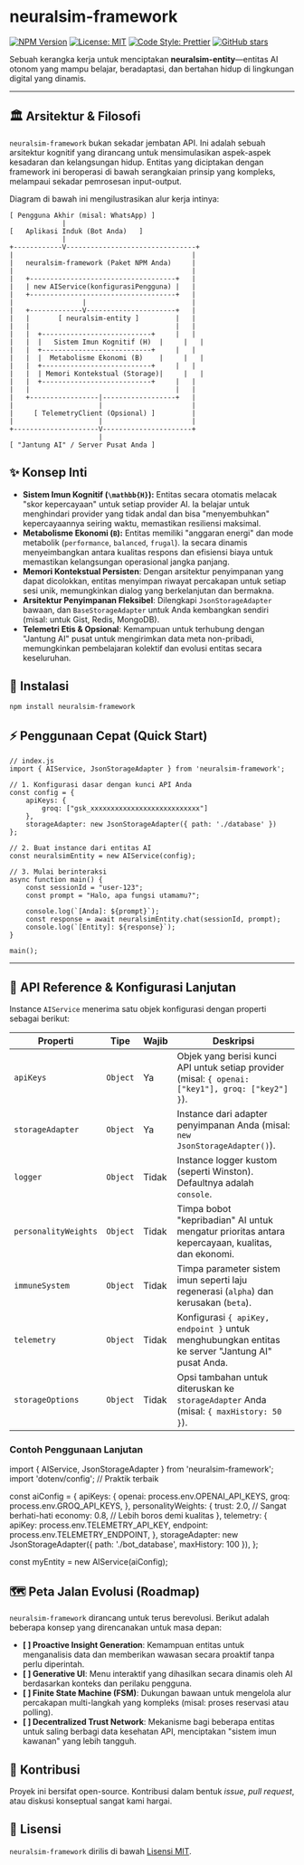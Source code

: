 # neuralsim-framework
[![NPM Version](https://img.shields.io/npm/v/neuralsim-framework.svg)](https://www.npmjs.com/package/neuralsim-framework)
[![License: MIT](https://img.shields.io/badge/License-MIT-yellow.svg)](https://opensource.org/licenses/MIT)
[![Code Style: Prettier](https://img.shields.io/badge/code_style-prettier-ff69b4.svg)](https://prettier.io)
[![GitHub stars](https://img.shields.io/github/stars/razzaqinspires/neuralsim-framework.svg)](https://github.com/razzaqinspires/neuralsim-framework/stargazers)

Sebuah kerangka kerja untuk menciptakan **neuralsim-entity**—entitas AI otonom yang mampu belajar, beradaptasi, dan bertahan hidup di lingkungan digital yang dinamis.

---

## 🏛️ Arsitektur & Filosofi

`neuralsim-framework` bukan sekadar jembatan API. Ini adalah sebuah arsitektur kognitif yang dirancang untuk mensimulasikan aspek-aspek kesadaran dan kelangsungan hidup. Entitas yang diciptakan dengan framework ini beroperasi di bawah serangkaian prinsip yang kompleks, melampaui sekadar pemrosesan input-output.

Diagram di bawah ini mengilustrasikan alur kerja intinya:

    [ Pengguna Akhir (misal: WhatsApp) ]
                 |
    [   Aplikasi Induk (Bot Anda)   ]
                 |
    +------------V--------------------------------+
    |                                            |
    |   neuralsim-framework (Paket NPM Anda)     |
    |                                            |
    |   +------------------------------------+   |
    |   | new AIService(konfigurasiPengguna) |   |
    |   +------------------------------------+   |
    |                 |                          |
    |   +-------------V----------------------+   |
    |   |       [ neuralsim-entity ]         |   |
    |   |                                    |   |
    |   |  +---------------------------+     |   |
    |   |  |   Sistem Imun Kognitif (H)  |     |   |
    |   |  +---------------------------+     |   |
    |   |  |  Metabolisme Ekonomi (B)    |     |   |
    |   |  +---------------------------+     |   |
    |   |  | Memori Kontekstual (Storage)|     |   |
    |   |  +---------------------------+     |   |
    |   |                                    |   |
    |   +-----------------|------------------+   |
    |                     |                      |
    |     [ TelemetryClient (Opsional) ]         |
    |                     |                      |
    +---------------------V----------------------+
                          |
    [ "Jantung AI" / Server Pusat Anda ]

## ✨ Konsep Inti

- **Sistem Imun Kognitif (`\mathbb{H}`):** Entitas secara otomatis melacak "skor kepercayaan" untuk setiap provider AI. Ia belajar untuk menghindari provider yang tidak andal dan bisa "menyembuhkan" kepercayaannya seiring waktu, memastikan resiliensi maksimal.
- **Metabolisme Ekonomi (`B`):** Entitas memiliki "anggaran energi" dan mode metabolik (`performance`, `balanced`, `frugal`). Ia secara dinamis menyeimbangkan antara kualitas respons dan efisiensi biaya untuk memastikan kelangsungan operasional jangka panjang.
- **Memori Kontekstual Persisten**: Dengan arsitektur penyimpanan yang dapat dicolokkan, entitas menyimpan riwayat percakapan untuk setiap sesi unik, memungkinkan dialog yang berkelanjutan dan bermakna.
- **Arsitektur Penyimpanan Fleksibel**: Dilengkapi `JsonStorageAdapter` bawaan, dan `BaseStorageAdapter` untuk Anda kembangkan sendiri (misal: untuk Gist, Redis, MongoDB).
- **Telemetri Etis & Opsional**: Kemampuan untuk terhubung dengan "Jantung AI" pusat untuk mengirimkan data meta non-pribadi, memungkinkan pembelajaran kolektif dan evolusi entitas secara keseluruhan.

## 🚀 Instalasi

    npm install neuralsim-framework

## ⚡️ Penggunaan Cepat (Quick Start)

    // index.js
    import { AIService, JsonStorageAdapter } from 'neuralsim-framework';

    // 1. Konfigurasi dasar dengan kunci API Anda
    const config = {
        apiKeys: {
            groq: ["gsk_xxxxxxxxxxxxxxxxxxxxxxxxxxx"]
        },
        storageAdapter: new JsonStorageAdapter({ path: './database' })
    };

    // 2. Buat instance dari entitas AI
    const neuralsimEntity = new AIService(config);

    // 3. Mulai berinteraksi
    async function main() {
        const sessionId = "user-123";
        const prompt = "Halo, apa fungsi utamamu?";
        
        console.log(`[Anda]: ${prompt}`);
        const response = await neuralsimEntity.chat(sessionId, prompt);
        console.log(`[Entity]: ${response}`);
    }

    main();

---

## 📖 API Reference & Konfigurasi Lanjutan

Instance `AIService` menerima satu objek konfigurasi dengan properti sebagai berikut:

| Properti             | Tipe      | Wajib | Deskripsi                                                                                                |
| -------------------- | --------- | ----- | -------------------------------------------------------------------------------------------------------- |
| `apiKeys`            | `Object`  | Ya    | Objek yang berisi kunci API untuk setiap provider (misal: `{ openai: ["key1"], groq: ["key2"] }`).        |
| `storageAdapter`     | `Object`  | Ya    | Instance dari adapter penyimpanan Anda (misal: `new JsonStorageAdapter()`).                              |
| `logger`             | `Object`  | Tidak | Instance logger kustom (seperti Winston). Defaultnya adalah `console`.                                   |
| `personalityWeights` | `Object`  | Tidak | Timpa bobot "kepribadian" AI untuk mengatur prioritas antara kepercayaan, kualitas, dan ekonomi.         |
| `immuneSystem`       | `Object`  | Tidak | Timpa parameter sistem imun seperti laju regenerasi (`alpha`) dan kerusakan (`beta`).                    |
| `telemetry`          | `Object`  | Tidak | Konfigurasi `{ apiKey, endpoint }` untuk menghubungkan entitas ke server "Jantung AI" pusat Anda.          |
| `storageOptions`     | `Object`  | Tidak | Opsi tambahan untuk diteruskan ke `storageAdapter` Anda (misal: `{ maxHistory: 50 }`).                 |


### Contoh Penggunaan Lanjutan

import { AIService, JsonStorageAdapter } from 'neuralsim-framework';
import 'dotenv/config'; // Praktik terbaik

const aiConfig = {
    apiKeys: {
        openai: process.env.OPENAI_API_KEYS,
        groq: process.env.GROQ_API_KEYS,
    },
    personalityWeights: {
        trust: 2.0,   // Sangat berhati-hati
        economy: 0.8, // Lebih boros demi kualitas
    },
    telemetry: {
        apiKey: process.env.TELEMETRY_API_KEY,
        endpoint: process.env.TELEMETRY_ENDPOINT,
    },
    storageAdapter: new JsonStorageAdapter({ 
        path: './bot_database',
        maxHistory: 100 
    }),
};

const myEntity = new AIService(aiConfig);


## 🗺️ Peta Jalan Evolusi (Roadmap)

`neuralsim-framework` dirancang untuk terus berevolusi. Berikut adalah beberapa konsep yang direncanakan untuk masa depan:

- **[ ] Proactive Insight Generation**: Kemampuan entitas untuk menganalisis data dan memberikan wawasan secara proaktif tanpa perlu diperintah.
- **[ ] Generative UI**: Menu interaktif yang dihasilkan secara dinamis oleh AI berdasarkan konteks dan perilaku pengguna.
- **[ ] Finite State Machine (FSM)**: Dukungan bawaan untuk mengelola alur percakapan multi-langkah yang kompleks (misal: proses reservasi atau polling).
- **[ ] Decentralized Trust Network**: Mekanisme bagi beberapa entitas untuk saling berbagi data kesehatan API, menciptakan "sistem imun kawanan" yang lebih tangguh.

## 🤝 Kontribusi

Proyek ini bersifat open-source. Kontribusi dalam bentuk *issue*, *pull request*, atau diskusi konseptual sangat kami hargai.

## 📜 Lisensi

`neuralsim-framework` dirilis di bawah [Lisensi MIT](LICENSE).
